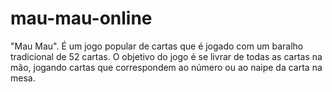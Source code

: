 # mau-mau-online
 "Mau Mau". É um jogo popular de cartas que é jogado com um baralho tradicional de 52 cartas. O objetivo do jogo é se livrar de todas as cartas na mão, jogando cartas que correspondem ao número ou ao naipe da carta na mesa.
